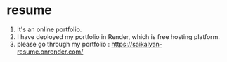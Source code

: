 # resume

1) It's an online portfolio.
2) I have deployed my portfolio in Render, which is free hosting platform.
3) please go through my portfolio : https://saikalyan-resume.onrender.com/
